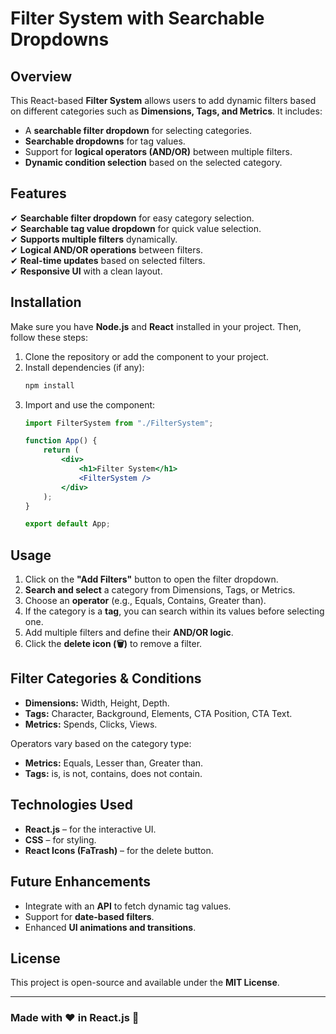 # Filter System with Searchable Dropdowns

## Overview
This React-based **Filter System** allows users to add dynamic filters based on different categories such as **Dimensions, Tags, and Metrics**. It includes:
- A **searchable filter dropdown** for selecting categories.
- **Searchable dropdowns** for tag values.
- Support for **logical operators (AND/OR)** between multiple filters.
- **Dynamic condition selection** based on the selected category.

## Features
✔ **Searchable filter dropdown** for easy category selection.  
✔ **Searchable tag value dropdown** for quick value selection.  
✔ **Supports multiple filters** dynamically.  
✔ **Logical AND/OR operations** between filters.  
✔ **Real-time updates** based on selected filters.  
✔ **Responsive UI** with a clean layout.

## Installation
Make sure you have **Node.js** and **React** installed in your project. Then, follow these steps:

1. Clone the repository or add the component to your project.
2. Install dependencies (if any):
   ```sh
   npm install
   ```
3. Import and use the component:
   ```jsx
   import FilterSystem from "./FilterSystem";

   function App() {
       return (
           <div>
               <h1>Filter System</h1>
               <FilterSystem />
           </div>
       );
   }

   export default App;
   ```

## Usage
1. Click on the **"Add Filters"** button to open the filter dropdown.
2. **Search and select** a category from Dimensions, Tags, or Metrics.
3. Choose an **operator** (e.g., Equals, Contains, Greater than).
4. If the category is a **tag**, you can search within its values before selecting one.
5. Add multiple filters and define their **AND/OR logic**.
6. Click the **delete icon (🗑)** to remove a filter.

## Filter Categories & Conditions
- **Dimensions:** Width, Height, Depth.
- **Tags:** Character, Background, Elements, CTA Position, CTA Text.
- **Metrics:** Spends, Clicks, Views.

Operators vary based on the category type:
- **Metrics:** Equals, Lesser than, Greater than.
- **Tags:** is, is not, contains, does not contain.

## Technologies Used
- **React.js** – for the interactive UI.
- **CSS** – for styling.
- **React Icons (FaTrash)** – for the delete button.

## Future Enhancements
- Integrate with an **API** to fetch dynamic tag values.
- Support for **date-based filters**.
- Enhanced **UI animations and transitions**.

## License
This project is open-source and available under the **MIT License**.

---

### Made with ❤️ in React.js 🚀

